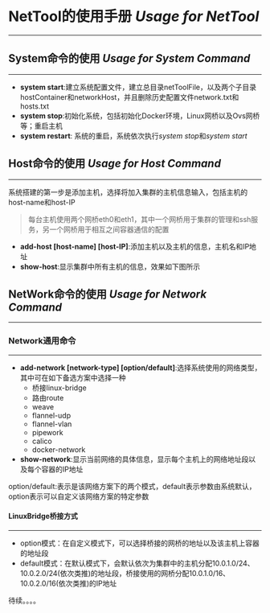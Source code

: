 # NetTool的使用手册 *Usage for NetTool*
***

## System命令的使用 *Usage for System Command*
***
* **system start**:建立系统配置文件，建立总目录netToolFile，以及两个子目录hostContainer和networkHost，并且删除历史配置文件network.txt和hosts.txt
* **system stop**:初始化系统，包括初始化Docker环境，Linux网桥以及Ovs网桥等；重启主机
* **system restart**: 系统的重启，系统依次执行*system stop*和*system start*

## Host命令的使用 *Usage for Host Command*
***
系统搭建的第一步是添加主机，选择将加入集群的主机信息输入，包括主机的host-name和host-IP

>每台主机使用两个网桥eth0和eth1，其中一个网桥用于集群的管理和ssh服务，另一个网桥用于相互之间容器通信的配置

* **add-host [host-name] [host-IP]**:添加主机以及主机的信息，主机名和IP地址
* **show-host**:显示集群中所有主机的信息，效果如下图所示



## NetWork命令的使用 *Usage for Network Command*
***

### Network通用命令 
***

* **add-network [network-type] [option/default]**:选择系统使用的网络类型，其中可在如下备选方案中选择一种
	* 桥接linux-bridge
	* 路由route
	* weave
	* flannel-udp
	* flannel-vlan
	* pipework
	* calico
	* docker-network
* **show-network**:显示当前网络的具体信息，显示每个主机上的网络地址段以及每个容器的IP地址

option/default:表示是该网络方案下的两个模式，default表示参数由系统默认，option表示可以自定义该网络方案的特定参数

#### LinuxBridge桥接方式
***

* option模式：在自定义模式下，可以选择桥接的网桥的地址以及该主机上容器的地址段
* default模式：在默认模式下，会默认依次为集群中的主机分配10.0.1.0/24、10.0.2.0/24(依次类推)的地址段，桥接使用的网桥分配10.0.1.0/16、10.0.2.0/16(依次类推)的IP地址


 

待续。。。。









